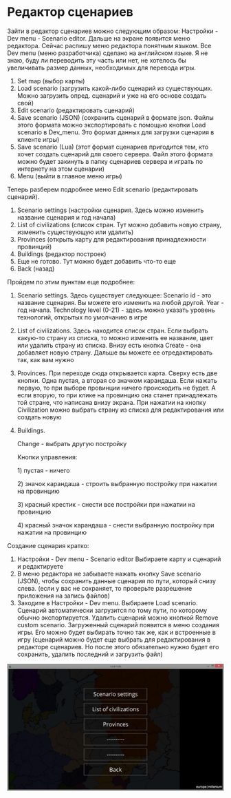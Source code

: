 # Редактор сценариев

Зайти в редактор сценариев можно следующим образом: Настройки - Dev menu - Scenario editor. Дальше на экране появится меню редактора. Сейчас распишу меню редактора понятным языком. Все Dev menu \(меню разработчика\) сделано на английском языке. Я не знаю, буду ли переводить эту часть или нет, не хотелось бы увеличивать размер данных, необходимых для перевода игры.

1. Set map \(выбор карты\)
2. Load scenario \(загрузить какой-либо сценарий из существующих. Можно загрузить опред. сценарий и уже на его основе создать свой\)
3. Edit scenario \(редактировать сценарий\)
4. Save scenario \(JSON\) \(сохранить сценарий в формате json. Файлы этого формата можно экспортировать с помощью кнопки Load scenario в Dev\_menu. Это формат данных для загрузки сценария в клиенте игры\)
5. Save scenario \(Lua\) \(этот формат сценариев пригодится тем, кто хочет создать сценарий для своего сервера. Файл этого формата можно будет закинуть в папку сценариев сервера и играть по интернету на этом сценарии\)
6. Menu \(выйти в главное меню игры\)

Теперь разберем подробнее меню Edit scenario \(редактировать сценарий\).

1. Scenario settings \(настройки сценария. Здесь можно изменить название сценария и год начала\)  
2. List of civilizations \(список стран. Тут можно добавить новую страну, изменить существующую или удалить\)  
3. Provinces \(открыть карту для редактирования принадлежности провинций\)  
4. Buildings \(редактор построек\)  
5. Еще не готово. Тут можно будет добавить что-то еще  
6. Back \(назад\)

Пройдем по этим пунктам еще подробнее:

1. Scenario settings. Здесь существует следующее: Scenario id - это название сценария. Вы можете его изменить на любой другой. Year - год начала. Technology level \(0-21\) - здесь можно указать уровень технологий, открытых по умолчанию в игре
2. List of civilizations. Здесь находится список стран. Если выбрать какую-то страну из списка, то можно изменить ее название, цвет или удалить страну из списка. Внизу есть кнопка Create - она добавляет новую страну. Дальше вы можете ее отредактировать так, как вам нужно
3. Provinces. При переходе сюда открывается карта. Сверху есть две кнопки. Одна пустая, а вторая со значком карандаша. Если нажать первую, то при выборе провинции ничего происходить не будет. А если вторую, то при клике на провинцию она станет принадлежать той стране, что написана внизу экрана. При нажатии на кнопку Civilization можно выбрать страну из списка для редактирования или создать новую
4. Buildings.

   Change - выбрать другую постройку

   Кнопки управления:

   1\) пустая - ничего

   2\) значок карандаша - строить выбранную постройку при нажатии на провинцию

   3\) красный крестик - снести все постройки при нажатии на провинцию

   4\) красный значок карандаша - снести выбранную постройку при нажатии на провинцию

Создание сценария кратко:  
1. Настройки - Dev menu - Scenario editor Выбираете карту и сценарий и редактируете  
2. В меню редактора не забываете нажать кнопку Save scenario \(JSON\), чтобы сохранить данные сценария по пути, который снизу слева. \(если у вас не сохраняет, то проверьте разрешение приложения на запись файлов\)  
3. Заходите в Настройки - Dev menu. Выбираете Load scenario. Сценарий автоматически загрузится по тому пути, по которому обычно экспортируется. Удалить сценарий можно кнопкой Remove custom scenario. Загруженный сценарий появится в меню создания игры. Его можно будет выбирать точно так же, как и встроенные в игру \(сценарий можно будет еще выбрать для редактирования в редакторе сценариев. Но после этого обязательно нужно будет его сохранить, удалить последний и загрузить файл\)

![](../.gitbook/assets/oyn-5ioqv-e.jpg)

